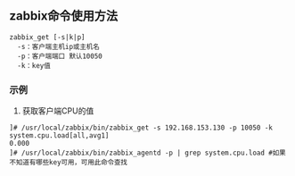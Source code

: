 ## zabbix命令使用方法
```
zabbix_get [-s|k|p]
  -s：客户端主机ip或主机名
  -p：客户端端口 默认10050
  -k：key值
```
### 示例
1. 获取客户端CPU的值
```shell
]# /usr/local/zabbix/bin/zabbix_get -s 192.168.153.130 -p 10050 -k system.cpu.load[all,avg1]
0.000
]# /usr/local/zabbix/bin/zabbix_agentd -p | grep system.cpu.load #如果不知道有哪些key可用，可用此命令查找
```
